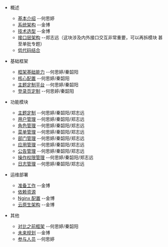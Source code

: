 - 概述

  - [基本介绍](项目简介/主要特性/内置功能) --何思婷
  - [系统架构](./docs/TechnicalArchitecture.md) --金博
  - [技术选型](./docs/TechnologySelection.md) --金博
  - [接口层架构](接口层架构图/内部交互及对外接口关联描述) --郑志远（这块涉及内外接口交互非常重要，可以再拆模块 甚至单批专题）
  - [低代码结合](./docs/releation2LowerCode.md)

- 基础框架

  - [框架基础能力](./docs/Framework.md#framework_base) --何思婷/秦韶阳
  - [核心配置](./docs/Framework.md#framework_config) --何思婷/秦韶阳
  - [主题定制平台](./docs/Framework.md#framework_theme) --何思婷/秦韶阳
  - [登录页定制](./docs/Framework.md#framework_login) --何思婷/秦韶阳

- 功能模块

  - [主题定制]() --何思婷/秦韶阳/郑志远
  - [用户管理]() --何思婷/秦韶阳/郑志远
  - [角色管理]() --何思婷/秦韶阳/郑志远
  - [菜单管理]() --何思婷/秦韶阳/郑志远
  - [部门管理]() --何思婷/秦韶阳/郑志远
  - [应用管理]() --何思婷/秦韶阳/郑志远
  - [公告管理]() --何思婷/秦韶阳/郑志远
  - [操作权限管理]() --何思婷/秦韶阳/郑志远
  - [日志管理]() --何思婷/秦韶阳/郑志远

- 运维部署

  - [准备工作](./docs/Preparation.md) --金博
  - [依赖资源](./docs/ResourceDependence.md)
  - [Nginx 配置](./docs/Nginx.md) --金博
  - [云原生架构]() --金博

- 其他
  - [对比之前框架]() --何思婷/秦韶阳
  - [未来规划](./docs/Future.md) --金博
  - [参与人员]() --何思婷
